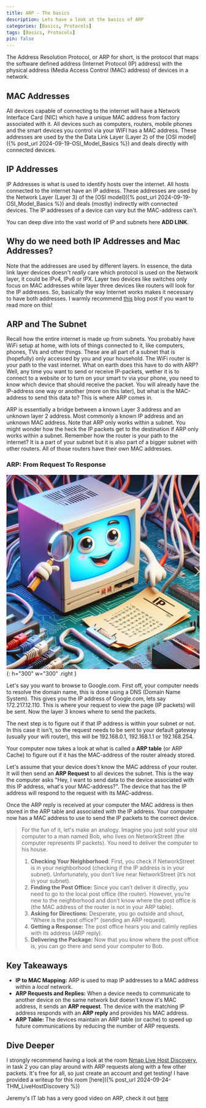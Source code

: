 ```yaml
---
title: ARP - The basics
description: Lets have a look at the basics of ARP 
categories: [Basics, Protocols]
tags: [Basics, Protocols]
pin: false
---
```


The Address Resolution Protocol, or ARP for short, is the protocol that maps the software defined address (Internet Protocol (IP) address) with the physical address (Media Access Control (MAC) address) of devices in a network.

## MAC Addresses
All devices capable of connecting to the internet will have a Network Interface Card (NIC) which have a unique MAC address from factory associated with it. All devices such as computers, routers, mobile phones and the smart devices you control via your WIFI has a MAC address. These addresses are used by the the Data Link Layer (Layer 2) of the [OSI model]({% post_url 2024-09-19-OSI_Model_Basics %}) and deals directly with connected devices.

## IP Addresses
IP Addresses is what is used to identify hosts over the internet. All hosts connected to the internet have an IP address. These addresses are used by the Network Layer (Layer 3) of the [OSI model]({% post_url 2024-09-19-OSI_Model_Basics %}) and deals (mostly) indirectly with connected devices. The IP addresses of a device can vary but the MAC-address can't. 

You can deep dive into the vast world of IP and subnets here **ADD LINK**.

## Why do we need both IP Addresses and Mac Addresses?
Note that the addresses are used by different layers. In essence, the data link layer devices doesn't _really_ care which protocol is used on the Network layer, it could be IPv4, IPv6 or IPX. Layer two devices like switches only focus on MAC addresses while layer three devices like routers will look for the IP addresses. So, basically the way Internet works makes it necessary to have both addresses. I warmly recommend [this](https://ine.com/blog/why-do-we-need-both-ip-addresses-and-mac-addresses) blog post if you want to read more on this!

## ARP and The Subnet
Recall how the entire internet is made up from subnets. You probably have WiFi setup at home, with lots of things connected to it, like computers, phones, TVs and other things. These are all part of a subnet that is (hopefully) only accessed by you and your household. The WiFi router is your path to the vast internet. What on earth does this have to do with ARP? Well, any time you want to send or receive IP-packets, wether it is to connect to a website or to turn on your smart tv via your phone, you need to know which device that should receive the packet. You will already have the IP-address one way or another (more on this later), but what is the MAC-address to send this data to? This is where ARP comes in. 

ARP is essentially a bridge between a known Layer 3 address and an unknown layer 2 address. Most commonly a known IP address and an unknown MAC address. Note that ARP only works within a subnet. You might wonder how the heck the IP packets get to the destination if ARP only works within a subnet. Remember how the router is your path to the internet? It is a part of your subnet but it is also part of a bigger subnet with other routers. All of those routers have their own MAC addresses.

### ARP: From Request To Response
![IP address lookup](/assets/images/IP_addresses.png){: h="300" w="300" .right }

Let's say you want to browse to Google.com. First off, your computer needs to resolve the domain name, this is done using a DNS (Domain Name System). This gives you the IP address of Google.com, lets say 172.217.12.110. This is where your request to view the page (IP packets) will be sent. Now the layer 3 knows where to send the packets. 

The next step is to figure out if that IP address is within your subnet or not. In this case it isn't, so the request needs to be sent to your default gateway (usually your wifi router), this will be 192.168.0.1, 192.168.1.1 or 192.168.254. 

Your computer now takes a look at what is called a __ARP table__ (or ARP Cache) to figure out if it has the MAC-address of the router already stored.

Let's assume that your device does't know the MAC address of your router. It will then send an __ARP Request__ to all devices the subnet. This is the way the computer asks "Hey, I want to send data to the device associated with this IP address, what's your MAC-address?". The device that has the IP address will respond to the request with its MAC-address. 

Once the ARP reply is received at your computer the MAC address is then stored in the ARP table and associated with the IP address. Your computer now has a MAC address to use to send the IP packets to the correct device. 

> For the fun of it, let's make an analogy. Imagine you just sold your old computer to a man named Bob, who lives on NetworkStreet (the computer represents IP packets). You need to deliver the computer to his house.
>1. __Checking Your Neighborhood__: First, you check if NetworkStreet is in your neighborhood (checking if the IP address is in your subnet). Unfortunately, you don’t live near NetworkStreet (it’s not in your subnet).
>2. __Finding the Post Office:__ Since you can’t deliver it directly, you need to go to the local post office (the router). However, you’re new to the neighborhood and don’t know where the post office is (the MAC address of the router is not in your ARP table).
>3. __Asking for Directions:__ Desperate, you go outside and shout, “Where is the post office?” (sending an ARP request).
>4. __Getting a Response:__ The post office hears you and calmly replies with its address (ARP reply).
>5. __Delivering the Package:__ Now that you know where the post office is, you can go there and send your computer to Bob.

## Key Takeaways

* __IP to MAC Mapping:__ ARP is used to map IP addresses to a MAC address within a _local_ network. 
* __ARP Requests and Replies:__ When a device needs to communicate to another device on the same network but doesn't know it's MAC address, it sends an __ARP request__. The device with the matching IP address responds with an __ARP reply__ and provides his MAC address.
* __ARP Table:__ The devices maintain an ARP table (or cache) to speed up future communications by reducing the number of ARP requests.

## Dive Deeper 
I strongly recommend having a look at the room [Nmap Live Host Discovery](https://tryhackme.com/r/room/nmap01), in task 2 you can play around with ARP requests along with a few other packets. It's free for all, so just create an account and get testing! I have provided a writeup for this room [here]({% post_url 2024-09-24-THM_LiveHostDiscovery %})

Jeremy's IT lab has a very good video on ARP, check it out [here](https://www.youtube.com/watch?v=k3oda32jmWY)

